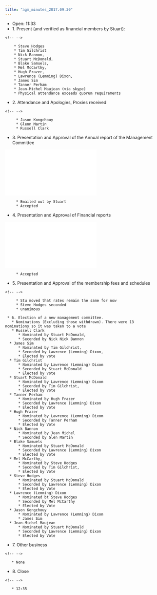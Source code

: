 ```yaml
---
title: "agm_minutes_2017.09.30"
---
```

-   Open: 11:33
-   1\. Present (and verified as financial members by Stuart):

```{=html}
<!-- -->
```
        * Steve Hodges 
        * Tim Gilchrist
        * Nick Bannon, 
        * Stuart McDonald, 
        * Blake Samuels, 
        * Mel McCarthy, 
        * Hugh Frazer, 
        * Lawrence (Lemming) Dixon, 
        * James Sim
        * Tanner Perham
        * Jean-Michel Maujean (via skype) 
        * Physical attendance exceeds quorum requirements

-   2\. Attendance and Apologies, Proxies received

```{=html}
<!-- -->
```
         * Jason Kongchouy
         * Glenn Martin
         * Russell Clark

-   3\. Presentation and Approval of the Annual report of the Management Committee

![](/committee/annual_report_20162017.pdf)

         * Emailed out by Stuart
         * Accepted

-   4\. Presentation and Approval of Financial reports

![](/committee/annual_report_20162017.pdf)

         * Accepted

-   5\. Presentation and Approval of the membership fees and schedules

```{=html}
<!-- -->
```
         * Stu moved that rates remain the same for now
         * Steve Hodges seconded
         * unanimous

     * 6. Election of a new management committee.
       * Nominations (Excluding those withdrawn). There were 13 nominations so it was taken to a vote 
       * Russell Clark 
          * Nominated by Stuart McDonald, 
          * Seconded by Nick Nick Bannon     
      * James Sim  
          * Nominated by Tim Gilchrist, 
          * Seconded by Lawrence (Lemming) Dixon,  
          * Elected by vote   
      * Tim Gilchrist 
          * Nominated by Lawrence (Lemming) Dixon
          * Seconded by Stuart McDonald
          * Elected by vote   
      * Stuart McDonald 
          * Nominated by Lawrence (Lemming) Dixon
          * Seconded by Tim Gilchrist,
          * Elected by Vote    
      * Tanner Perham 
          * Nominated by Hugh Frazer
          * Seconded by Lawrence (Lemming) Dixon
          * Elected by Vote
      * Hugh Frazer
          * Nominated by Lawrence (Lemming) Dixon
          * Seconded by Tanner Perham   
          * Elected by Vote
      * Nick Bannon 
          * Nominated by Jean Michel
          * Seconded by Glen Martin  
      * Blake Samuels
          * Nominated by Stuart McDonald
          * Seconded by Lawrence (Lemming) Dixon
          * Elected by Vote 
      * Mel McCarthy, 
          * Nominated by Steve Hodges
          * Seconded by Tim Gilchrist,       
          * Elected by Vote
      * Steve Hodges 
          * Nominated by Stuart McDonald
          * Seconded by Lawrence (Lemming) Dixon   
          * Elected by Vote  
      * Lawrence (Lemming) Dixon 
          * Nominated bt Steve Hodges
          * Seconded by Mel McCarthy     
          * Elected by Vote
      * Jason Kongchouy 
          * Nominated by Lawrence (Lemming) Dixon
          * James Sim   
      * Jean-Michel Maujean  
          * Nominated by Stuart McDonald
          * Seconded by Lawrence (Lemming) Dixon      
          * Elected by Vote  

-   7\. Other business

```{=html}
<!-- -->
```
       * None

-   8\. Close

```{=html}
<!-- -->
```
       * 12:35
